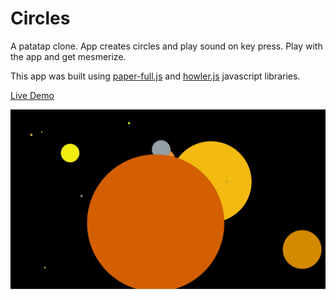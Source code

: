 # Circles
A patatap clone. App creates circles and play sound on key press. Play with the app and get mesmerize.

This app was built using [paper-full.js](http://paperjs.org/) and [howler.js](https://howlerjs.com/) javascript libraries.

[Live Demo](https://dilanlivera.github.io/circles/)

![alt text](https://github.com/DilanLivera/circles/blob/master/img/circles2.jpg)
